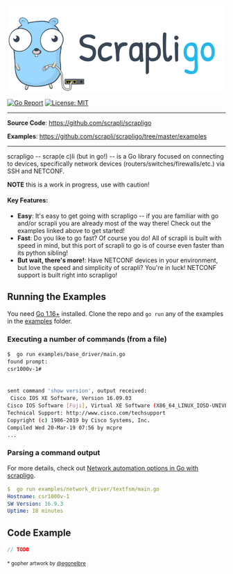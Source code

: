 <p align=center><a href=""><img src=scrapligo.svg?sanitize=true/></a></p>

[![Go Report](https://img.shields.io/badge/go%20report-A%2B-blue?style=flat-square&color=00c9ff&labelColor=bec8d2)](https://goreportcard.com/report/github.com/scrapli/scrapligo)
[![License: MIT](https://img.shields.io/badge/License-MIT-blueviolet.svg?style=flat-square)](https://opensource.org/licenses/MIT)


---

**Source Code**: <a href="https://github.com/scrapli/scrapligo" target="_blank">https://github.com/scrapli/scrapligo</a>

**Examples**: <a href="https://github.com/scrapli/scrapligo/tree/master/examples" target="_blank">https://github.com/scrapli/scrapligo/tree/master/examples</a>

---

scrapligo -- scrap(e c)li (but in go!) --  is a Go library focused on connecting to devices, specifically network devices
(routers/switches/firewalls/etc.) via SSH and NETCONF.

**NOTE** this is a work in progress, use with caution!


#### Key Features:

- __Easy__: It's easy to get going with scrapligo -- if you are familiar with go and/or scrapli you are already most of 
  the way there! Check out the examples linked above to get started! 
- __Fast__: Do you like to go fast? Of course you do! All of scrapli is built with speed in mind, but this port of 
  scrapli to go is of course even faster than its python sibling! 
- __But wait, there's more!__: Have NETCONF devices in your environment, but love the speed and simplicity of
  scrapli? You're in luck! NETCONF support is built right into scrapligo!

## Running the Examples

You need [Go 1.16+](https://golang.org/doc/install) installed. Clone the repo and `go run` any of the examples in the [examples](/examples) folder. 

### Executing a number of commands (from a file)

```bash
$  go run examples/base_driver/main.go
found prompt: 
csr1000v-1#


sent command 'show version', output received:
 Cisco IOS XE Software, Version 16.09.03
Cisco IOS Software [Fuji], Virtual XE Software (X86_64_LINUX_IOSD-UNIVERSALK9-M), Version 16.9.3, RELEASE SOFTWARE (fc2)
Technical Support: http://www.cisco.com/techsupport
Copyright (c) 1986-2019 by Cisco Systems, Inc.
Compiled Wed 20-Mar-19 07:56 by mcpre
...
```

### Parsing a command output

For more details, check out [Network automation options in Go with scrapligo](https://netdevops.me/2021/network-automation-options-in-go-with-scrapligo/).

```yaml
$  go run examples/network_driver/textfsm/main.go
Hostname: csr1000v-1
SW Version: 16.9.3
Uptime: 18 minutes
```

## Code Example

```go
// TODO
```

<small>* gopher artwork by [@egonelbre](https://github.com/egonelbre/gophers)</small>